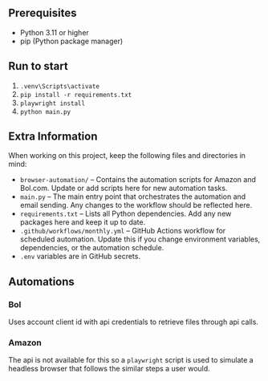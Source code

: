 ## Prerequisites

- Python 3.11 or higher
- pip (Python package manager)


## Run to start

1. `.venv\Scripts\activate`
2. `pip install -r requirements.txt`
3. `playwright install`
4. `python main.py`


## Extra Information

When working on this project, keep the following files and directories in mind:

- `browser-automation/` – Contains the automation scripts for Amazon and Bol.com. Update or add scripts here for new automation tasks.
- `main.py` – The main entry point that orchestrates the automation and email sending. Any changes to the workflow should be reflected here.
- `requirements.txt` – Lists all Python dependencies. Add any new packages here and keep it up to date.
- `.github/workflows/monthly.yml` – GitHub Actions workflow for scheduled automation. Update this if you change environment variables, dependencies, or the automation schedule.
- `.env` variables are in GitHub secrets.

## Automations

### Bol
Uses account client id with api credentials to retrieve files through api calls.

### Amazon
The api is not available for this so a `playwright` script is used to simulate a headless browser that follows the similar steps a user would. 
